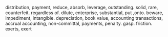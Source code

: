 distribution, payment, reduce, absorb, leverage, outstanding. solid, rare, counterfeit. regardless of. dilute, enterprise, substantial, put ,onto. beware, impediment, intangible. depreciation, book value, accounting transactions, accrual accounting, non-committal, payments, penalty. gasp. friction. exerts, exert

